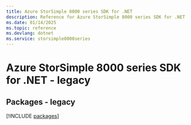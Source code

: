 ```yaml
---
title: Azure StorSimple 8000 series SDK for .NET
description: Reference for Azure StorSimple 8000 series SDK for .NET
ms.date: 01/14/2025
ms.topic: reference
ms.devlang: dotnet
ms.service: storsimple8000series
---
```

# Azure StorSimple 8000 series SDK for .NET - legacy
## Packages - legacy
[!INCLUDE [packages](storsimple-8000-series-index.md)]